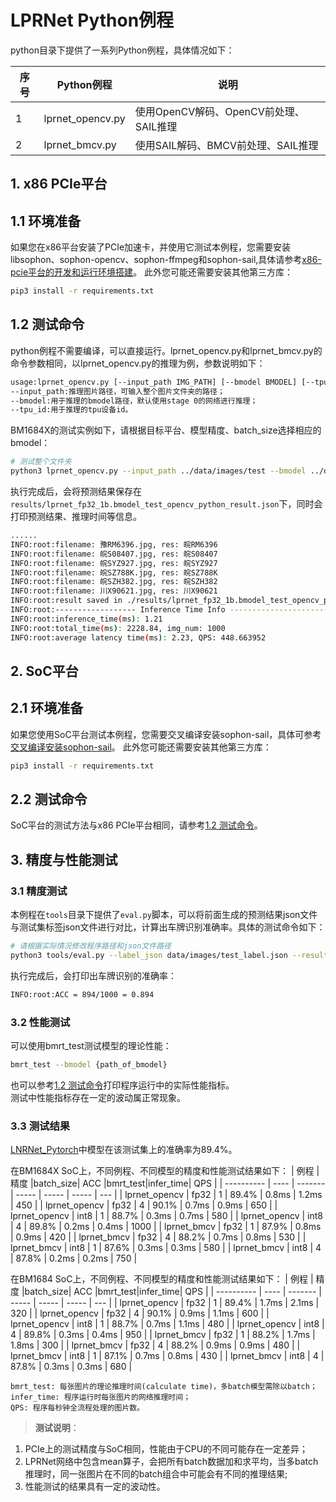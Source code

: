 # LPRNet Python例程

python目录下提供了一系列Python例程，具体情况如下：

| 序号   | Python例程      | 说明                                |
| ---- | ---------------- | -----------------------------------  |
| 1    | lprnet_opencv.py | 使用OpenCV解码、OpenCV前处理、SAIL推理 |
| 2    | lprnet_bmcv.py   | 使用SAIL解码、BMCV前处理、SAIL推理     |

## 1. x86 PCIe平台
## 1.1 环境准备
如果您在x86平台安装了PCIe加速卡，并使用它测试本例程，您需要安装libsophon、sophon-opencv、sophon-ffmpeg和sophon-sail,具体请参考[x86-pcie平台的开发和运行环境搭建](../../../docs/Environment_Install_Guide.md#3-x86-pcie平台的开发和运行环境搭建)。
此外您可能还需要安装其他第三方库：
```bash
pip3 install -r requirements.txt
```

## 1.2 测试命令
python例程不需要编译，可以直接运行。lprnet_opencv.py和lprnet_bmcv.py的命令参数相同，以lprnet_opencv.py的推理为例，参数说明如下：

```bash
usage:lprnet_opencv.py [--input_path IMG_PATH] [--bmodel BMODEL] [--tpu_id TPU]
--input_path:推理图片路径，可输入整个图片文件夹的路径；
--bmodel:用于推理的bmodel路径，默认使用stage 0的网络进行推理；
--tpu_id:用于推理的tpu设备id。
```

BM1684X的测试实例如下，请根据目标平台、模型精度、batch_size选择相应的bmodel：
```bash
# 测试整个文件夹
python3 lprnet_opencv.py --input_path ../data/images/test --bmodel ../data/models/BM1684X/lprnet_fp32_1b.bmodel --tpu_id 0
```

执行完成后，会将预测结果保存在`results/lprnet_fp32_1b.bmodel_test_opencv_python_result.json`下，同时会打印预测结果、推理时间等信息。

```bash
......
INFO:root:filename: 豫RM6396.jpg, res: 皖RM6396
INFO:root:filename: 皖S08407.jpg, res: 皖S08407
INFO:root:filename: 皖SYZ927.jpg, res: 皖SYZ927
INFO:root:filename: 皖SZ788K.jpg, res: 皖SZ788K
INFO:root:filename: 皖SZH382.jpg, res: 皖SZH382
INFO:root:filename: 川X90621.jpg, res: 川X90621
INFO:root:result saved in ./results/lprnet_fp32_1b.bmodel_test_opencv_python_result.json
INFO:root:------------------ Inference Time Info ----------------------
INFO:root:inference_time(ms): 1.21
INFO:root:total_time(ms): 2228.84, img_num: 1000
INFO:root:average latency time(ms): 2.23, QPS: 448.663952
```


## 2. SoC平台
## 2.1 环境准备
如果您使用SoC平台测试本例程，您需要交叉编译安装sophon-sail，具体可参考[交叉编译安装sophon-sail](../../../docs/Environment_Install_Guide.md#42-交叉编译安装sophon-sail)。
此外您可能还需要安装其他第三方库：
```bash
pip3 install -r requirements.txt
```
## 2.2 测试命令
SoC平台的测试方法与x86 PCIe平台相同，请参考[1.2 测试命令](#12-测试命令)。

## 3. 精度与性能测试
### 3.1 精度测试
本例程在`tools`目录下提供了`eval.py`脚本，可以将前面生成的预测结果json文件与测试集标签json文件进行对比，计算出车牌识别准确率。具体的测试命令如下：
```bash
# 请根据实际情况修改程序路径和json文件路径
python3 tools/eval.py --label_json data/images/test_label.json --result_json python/results/lprnet_fp32_1b.bmodel_test_opencv_python_result.json
```
执行完成后，会打印出车牌识别的准确率：
```bash
INFO:root:ACC = 894/1000 = 0.894
```
### 3.2 性能测试

可以使用bmrt_test测试模型的理论性能：
```bash
bmrt_test --bmodel {path_of_bmodel}
```
也可以参考[1.2 测试命令](#12-测试命令)打印程序运行中的实际性能指标。  
测试中性能指标存在一定的波动属正常现象。

### 3.3 测试结果

[LNRNet_Pytorch](https://github.com/sirius-ai/LPRNet_Pytorch)中模型在该测试集上的准确率为89.4%。

在BM1684X SoC上，不同例程、不同模型的精度和性能测试结果如下：
|       例程    | 精度 |batch_size|  ACC  |bmrt_test|infer_time| QPS |
|   ----------  | ---- | -------  | ----- |  -----  | -----    | --- |
| lprnet_opencv | fp32 |   1      | 89.4% |  0.8ms  |  1.2ms   | 450 |
| lprnet_opencv | fp32 |   4      | 90.1% |  0.7ms  |  0.9ms   | 650 |
| lprnet_opencv | int8 |   1      | 88.7% |  0.3ms  |  0.7ms   | 580 |
| lprnet_opencv | int8 |   4      | 89.8% |  0.2ms  |  0.4ms   | 1000 |
| lprnet_bmcv   | fp32 |   1      | 87.9% |  0.8ms  |  0.9ms   | 420 |
| lprnet_bmcv   | fp32 |   4      | 88.2% |  0.7ms  |  0.8ms   | 530 |
| lprnet_bmcv   | int8 |   1      | 87.6% |  0.3ms  |  0.3ms   | 580 |
| lprnet_bmcv   | int8 |   4      | 87.8% |  0.2ms  |  0.2ms   | 750 |

在BM1684 SoC上，不同例程、不同模型的精度和性能测试结果如下：
|       例程    | 精度 |batch_size|  ACC  |bmrt_test|infer_time| QPS |
|   ----------  | ---- | -------  | ----- |  -----  | -----    | --- |
| lprnet_opencv | fp32 |   1      | 89.4% |  1.7ms  |  2.1ms   | 320 |
| lprnet_opencv | fp32 |   4      | 90.1% |  0.9ms  |  1.1ms   | 600 |
| lprnet_opencv | int8 |   1      | 88.7% |  0.7ms  |  1.1ms   | 480 |
| lprnet_opencv | int8 |   4      | 89.8% |  0.3ms  |  0.4ms   | 950 |
| lprnet_bmcv   | fp32 |   1      | 88.2% |  1.7ms  |  1.8ms   | 300 |
| lprnet_bmcv   | fp32 |   4      | 88.2% |  0.9ms  |  0.9ms   | 480 |
| lprnet_bmcv   | int8 |   1      | 87.1% |  0.7ms  |  0.8ms   | 430 |
| lprnet_bmcv   | int8 |   4      | 87.8% |  0.3ms  |  0.3ms   | 680 |

```
bmrt_test: 每张图片的理论推理时间(calculate time)，多batch模型需除以batch；
infer_time: 程序运行时每张图片的网络推理时间；
QPS: 程序每秒钟全流程处理的图片数。
```

> **测试说明**：  
1. PCIe上的测试精度与SoC相同，性能由于CPU的不同可能存在一定差异；
2. LPRNet网络中包含mean算子，会把所有batch数据加和求平均，当多batch推理时，同一张图片在不同的batch组合中可能会有不同的推理结果;
3. 性能测试的结果具有一定的波动性。